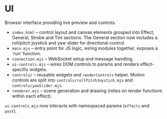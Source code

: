 # UI

Browser interface providing live preview and controls.

- `index.html` – control layout and canvas elements grouped into Effect, General, Strobe and Tint sections. The General section now includes a roll/pitch joystick and yaw slider for directional control.
- `main.mjs` – entry point for JS logic, wiring modules together, exposes a 'run' function.
- `connection.mjs` – WebSocket setup and message handling.
- `ui-controls.mjs` – wires DOM controls to params and renders effect-specific widgets.
- `controls/` – reusable widgets and `renderControls` helper. Motion controls are split into `controls/rollPitchJoystick.mjs` and `controls/yawSlider.mjs`.
- `renderer.mjs` – scene generation and drawing (relies on render functions within each effect).

`ui-controls.mjs` now interacts with namespaced params (`effects` and `post`).
